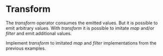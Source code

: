# Transform

The *transform* operator consumes the emitted values. But it is possible to emit arbitrary values.
With *transform* it is possible to imitate *map* and/or *filter* and emit additional values.

Implement *transform* to imitated *map* and *filter* implementations from the previous examples.